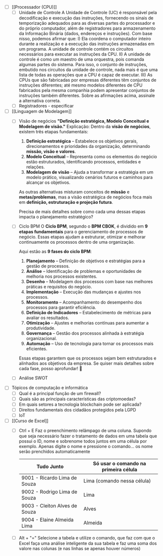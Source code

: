 - [ ] [[Processador (CPU)]]
	- [ ] Unidade de Controle
		A Unidade de Controle (UC) é responsável pela decodificação e execução das instruções, fornecendo os sinais de temporização adequados para as diversas partes do processador e do próprio computador, além de registradores para armazenamento da Informação Binária (dados, endereços e instruções). Com base nisso, podemos afirmar que: I) Ela coordena o computador inteiro durante a realização e a execução das instruções armazenadas em um programa. A unidade de controle contém os circuitos necessários para executar as instruções da CPU. II) A unidade de controle é como um maestro de uma orquestra, pois comanda algumas partes do sistema. Para isso, o conjunto de instruções, embutido nos circuitos da unidade de controle, nada mais é que uma lista de todas as operações que a CPU é capaz de executar. III) As CPUs que são fabricadas por empresas diferentes têm conjuntos de instruções diferentes; até mesmo modelos diferentes de CPU fabricados pela mesma companhia podem apresentar conjuntos de instruções também diferentes. Sobre as afirmações acima, assinale a alternativa correta.
	- [ ] Registradores - especificar

- [ ] [[Linguagem de Modelagem]]
	- [ ] Visão de negócios
		**"Definição estratégica, Modelo Conceitual e Modelagem de visão."**
		Explicação:
		Dentro da **visão de negócios**, existem três etapas fundamentais:
		1. **Definição estratégica** – Estabelece os objetivos gerais, direcionamentos e prioridades da organização, determinando **missão, visão e valores**.
		2. **Modelo Conceitual** – Representa como os elementos do negócio estão estruturados, identificando processos, entidades e relações.
		3. **Modelagem de visão** – Ajuda a transformar a estratégia em um modelo prático, visualizando cenários futuros e caminhos para alcançar os objetivos.
		
		As outras alternativas misturam conceitos de **missão** e **metas/problemas**, mas a visão estratégica de negócios foca mais em **definição, estruturação e projeção futura**.
		
		Precisa de mais detalhes sobre como cada uma dessas etapas impacta o planejamento estratégico?
	- [ ] Ciclo BPM
		O **Ciclo BPM**, segundo o **BPM CBOK**, é dividido em **9 etapas fundamentais** para o gerenciamento de processos de negócio. Essas etapas ajudam a estruturar, otimizar e melhorar continuamente os processos dentro de uma organização.

		Aqui estão as **9 fases do ciclo BPM**:

		1. **Planejamento** – Definição de objetivos e estratégias para a gestão de processos.
		2. **Análise** – Identificação de problemas e oportunidades de melhoria nos processos existentes.
		3. **Desenho** – Modelagem dos processos com base nas melhores práticas e requisitos do negócio.
		4. **Implementação** – Execução das mudanças e ajustes nos processos.
		5. **Monitoramento** – Acompanhamento do desempenho dos processos para garantir eficiência.
		6. **Definição de Indicadores** – Estabelecimento de métricas para avaliar os resultados.
		7. **Otimização** – Ajustes e melhorias contínuas para aumentar a produtividade.
		8. **Governança** – Gestão dos processos alinhada à estratégia organizacional.
		9. **Automação** – Uso de tecnologia para tornar os processos mais eficientes.

		Essas etapas garantem que os processos sejam bem estruturados e alinhados aos objetivos da empresa. Se quiser mais detalhes sobre cada fase, posso aprofundar! 🚀
	- [ ] Análise SWOT

- [ ] Tópicos de computação e informática
	- [ ] Qual é a principal função de um firewall?
	- [ ] Quais são as principais características das criptomoedas?
	- [ ] Em quais setores a tecnologia blockchain pode ser aplicada?
	- [ ] Direitos fundamentais dos cidadãos protegidos pela LGPD
	- [ ] IoT

- [ ] [[Curso de Excel]]
	- [ ] Ctrl + E
		Faz o preenchimento relâmpago de uma coluna. Supondo que seja necessário fazer o tratamento de dados em uma tabela que possui o ID, nome e sobrenome todos juntos em uma célula por exemplo. Apenas digite o nome e pressione o comando... os nome serão prenchidos automaticamente
		
		
		| Tudo Junto                    | Só usar o comando na primeira célula |
		| ----------------------------- | ------------------------------------ |
		| 9001 - Ricardo Lima de Souza  | Lima (comando nessa célula)          |
		| 9002 - Rodrigo Lima de Souza  | Lima                                 |
		| 9003 - Cleiton Alves de Souza | Alves                                |
		| 9004 - Elaine Almeida Lima    | Almeida                              |

	- [ ] Alt + "="
		Selecione a tabela e utilize o comando, que faz com que o Excel faça uma análise inteligente da sua tabela e faz uma soma dos valore nas colunas (e nas linhas se apenas houver números)


